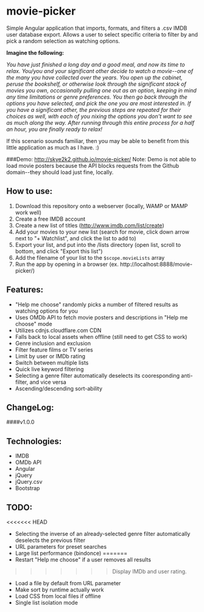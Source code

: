 # movie-picker

Simple Angular application that imports, formats, and filters a .csv IMDB user database export. Allows a user to select specific criteria to filter by and pick a random selection as watching options.

**Imagine the following:**

*You have just finished a long day and a good meal, and now its time to relax. You/you and your significant other decide to watch a movie--one of the many you have collected over the years. You open up the cabinet, peruse the bookshelf, or otherwise look through the significant stack of movies you own, occasionally pulling one out as an option, keeping in mind any time limitations or genre preferences. You then go back through the options you have selected, and pick the one you are most interested in. If you have a significant other, the previous steps are repeated for their choices as well, with each of you nixing the options you don't want to see as much along the way. After running through this entire process for a half an hour, you are *finally* ready to relax!*

If this scenario sounds familiar, then you may be able to benefit from this little application as much as I have. :)

###Demo: <http://skye2k2.github.io/movie-picker/>
Note: Demo is not able to load movie posters because the API blocks requests from the Github domain--they should load just fine, locally.

How to use:
------
1. Download this repository onto a webserver (locally, WAMP or MAMP work well)
1. Create a free IMDB account
1. Create a new list of titles (http://www.imdb.com/list/create)
1. Add your movies to your new list (search for movie, click down arrow next to "+ Watchlist", and click the list to add to)
1. Export your list, and put into the /lists directory (open list, scroll to bottom, and click "Export this list")
1. Add the filename of your list to the ```$scope.movieLists``` array
1. Run the app by opening in a browser (ex. http://localhost:8888/movie-picker/)

Features:
------
- "Help me choose" randomly picks a number of filtered results as watching options for you
- Uses OMDb API to fetch movie posters and descriptions in "Help me choose" mode
- Utilizes cdnjs.cloudflare.com CDN
- Falls back to local assets when offline (still need to get CSS to work)
- Genre inclusion and exclusion
- Filter feature films or TV series
- Limit by user or IMDb rating
- Switch between multiple lists
- Quick live keyword filtering
- Selecting a genre filter automatically deselects its cooresponding anti-filter, and vice versa
- Ascending/descending sort-ability


ChangeLog:
------
####v1.0.0


Technologies:
------
- IMDB
- OMDb API
- Angular
- jQuery
- jQuery.csv
- Bootstrap

TODO:
------
<<<<<<< HEAD
- Selecting the inverse of an already-selected genre filter automatically deselects the previous filter
- URL parameters for preset searches
- Large list performance (bindonce)
=======
- Restart "Help me choose" if a user removes all results
>>>>>>> Display IMDb and user rating.
- Load a file by default from URL parameter
- Make sort by runtime actually work
- Load CSS from local files if offline
- Single list isolation mode
